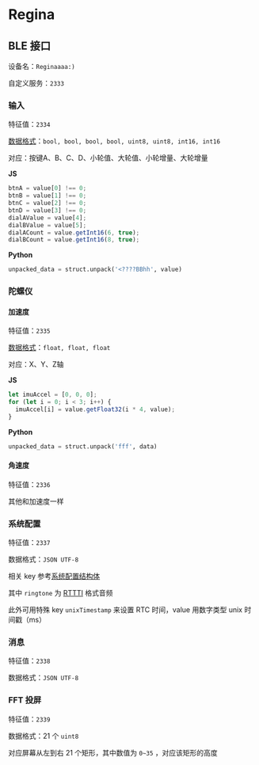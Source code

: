 # Regina

## BLE 接口

设备名：`Reginaaaa:)`

自定义服务：`2333`

### 输入

特征值：`2334`

[数据格式](https://github.com/Forairaaaaa/Regina/blob/main/platforms/regina/main/hal_regina/components/hal_ble.cpp#L50)：`bool, bool, bool, bool, uint8, uint8, int16, int16`

对应：按键A、B、C、D、小轮值、大轮值、小轮增量、大轮增量

**JS**

```js
btnA = value[0] !== 0;
btnB = value[1] !== 0;
btnC = value[2] !== 0;
btnD = value[3] !== 0;
dialAValue = value[4];
dialBValue = value[5];
dialACount = value.getInt16(6, true);
dialBCount = value.getInt16(8, true);
```

**Python**

```python
unpacked_data = struct.unpack('<????BBhh', value)
```

### 陀螺仪

#### 加速度

特征值：`2335`

[数据格式](https://github.com/Forairaaaaa/Regina/blob/main/platforms/regina/main/hal_regina/components/hal_ble.cpp#L103)：`float, float, float`

对应：X、Y、Z轴

**JS**

```js
let imuAccel = [0, 0, 0];
for (let i = 0; i < 3; i++) {
  imuAccel[i] = value.getFloat32(i * 4, value);
}
```

**Python**

```python
unpacked_data = struct.unpack('fff', data)
```

#### 角速度

特征值：`2336`

其他和加速度一样

### 系统配置

特征值：`2337`

数据格式：`JSON UTF-8`

相关 key 参考[系统配置结构体](https://github.com/Forairaaaaa/Regina/blob/main/app/hal/types.h#L100)

其中 `ringtone` 为 [RTTTI](https://en.wikipedia.org/wiki/Run-time_type_information) 格式音频

此外可用特殊 key `unixTimestamp` 来设置 RTC 时间，value 用数字类型 unix 时间戳（ms）

### 消息

特征值：`2338`

数据格式：`JSON UTF-8`

### FFT 投屏 

特征值：`2339`

数据格式：21 个 `uint8`

对应屏幕从左到右 21 个矩形，其中数值为 `0~35` ，对应该矩形的高度
